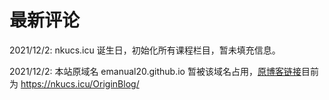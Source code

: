 # 最新评论

2021/12/2: nkucs.icu 诞生日，初始化所有课程栏目，暂未填充信息。

2021/12/2: 本站原域名 emanual20.github.io 暂被该域名占用，[原博客链接](https://nkucs.icu/OriginBlog/)目前为 https://nkucs.icu/OriginBlog/